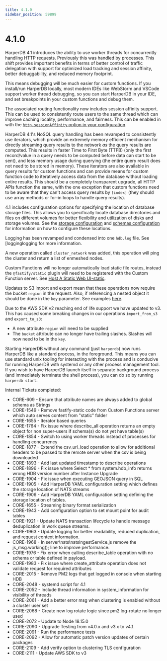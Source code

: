 ```yaml
---
title: 4.1.0
sidebar_position: 59899
---
```


# 4.1.0

HarperDB 4.1 introduces the ability to use worker threads for concurrently handling HTTP requests. Previously this was handled by processes. This shift provides important benefits in terms of better control of traffic delegation with support for optimized load tracking and session affinity, better debuggability, and reduced memory footprint.

This means debugging will be much easier for custom functions. If you install/run HarperDB locally, most modern IDEs like WebStorm and VSCode support worker thread debugging, so you can start HarperDB in your IDE, and set breakpoints in your custom functions and debug them.

The associated routing functionality now includes session affinity support. This can be used to consistently route users to the same thread which can improve caching locality, performance, and fairness. This can be enabled in with the [`http.sessionAffinity` option in your configuration](../../../deployments/configuration#http).

HarperDB 4.1's NoSQL query handling has been revamped to consistently use iterators, which provide an extremely memory efficient mechanism for directly streaming query results to the network _as_ the query results are computed. This results in faster Time to First Byte (TTFB) (only the first record/value in a query needs to be computed before data can start to be sent), and less memory usage during querying (the entire query result does not need to be stored in memory). These iterators are also available in query results for custom functions and can provide means for custom function code to iteratively access data from the database without loading entire results. This should be a completely transparent upgrade, all HTTP APIs function the same, with the one exception that custom functions need to be aware that they can't access query results by `[index]` (they should use array methods or for-in loops to handle query results).

4.1 includes configuration options for specifying the location of database storage files. This allows you to specifically locate database directories and files on different volumes for better flexibility and utilization of disks and storage volumes. See the [storage configuration](../../../../deployments/configuration#storage) and [schemas configuration](../../../../deployments/configuration#schemas) for information on how to configure these locations.

Logging has been revamped and condensed into one `hdb.log` file. See [logginglogging for more information.

A new operation called `cluster_network` was added, this operation will ping the cluster and return a list of enmeshed nodes.

Custom Functions will no longer automatically load static file routes, instead the `@fastify/static` plugin will need to be registered with the Custom Function server. See [Host A Static Web UI-static](https://docs.harperdb.io/docs/v/4.1/custom-functions/host-static).

Updates to S3 import and export mean that these operations now require the bucket `region` in the request. Also, if referencing a nested object it should be done in the `key` parameter. See examples [here](../../../developers/operations-api/bulk-operations#import-from-s3).

Due to the AWS SDK v2 reaching end of life support we have updated to v3. This has caused some breaking changes in our operations `import_from_s3` and `export_to_s3`:

- A new attribute `region` will need to be supplied
- The `bucket` attribute can no longer have trailing slashes. Slashes will now need to be in the `key`.

Starting HarperDB without any command (just `harperdb`) now runs HarperDB like a standard process, in the foreground. This means you can use standard unix tooling for interacting with the process and is conducive for running HarperDB with systemd or any other process management tool. If you wish to have HarperDB launch itself in separate background process (and immediately terminate the shell process), you can do so by running `harperdb start`.

Internal Tickets completed:

- CORE-609 - Ensure that attribute names are always added to global schema as Strings
- CORE-1549 - Remove fastify-static code from Custom Functions server which auto serves content from "static" folder
- CORE-1655 - Iterator based queries
- CORE-1764 - Fix issue where describe_all operation returns an empty object for non super-users if schema(s) do not yet have table(s)
- CORE-1854 - Switch to using worker threads instead of processes for handling concurrency
- CORE-1877 - Extend the csv_url_load operation to allow for additional headers to be passed to the remote server when the csv is being downloaded
- CORE-1893 - Add last updated timestamp to describe operations
- CORE-1896 - Fix issue where Select \* from system.hdb_info returns wrong HDB version number after Instance Upgrade
- CORE-1904 - Fix issue when executing GEOJSON query in SQL
- CORE-1905 - Add HarperDB YAML configuration setting which defines the storage location of NATS streams
- CORE-1906 - Add HarperDB YAML configuration setting defining the storage location of tables.
- CORE-1655 - Streaming binary format serialization
- CORE-1943 - Add configuration option to set mount point for audit tables
- CORE-1921 - Update NATS transaction lifecycle to handle message deduplication in work queue streams.
- CORE-1963 - Update logging for better readability, reduced duplication, and request context information.
- CORE-1968 - In server\nats\natsIngestService.js remove the js_msg.working(); line to improve performance.
- CORE-1976 - Fix error when calling describe_table operation with no schema or table defined in payload.
- CORE-1983 - Fix issue where create_attribute operation does not validate request for required attributes
- CORE-2015 - Remove PM2 logs that get logged in console when starting HDB
- CORE-2048 - systemd script for 4.1
- CORE-2052 - Include thread information in system_information for visibility of threads
- CORE-2061 - Add a better error msg when clustering is enabled without a cluster user set
- CORE-2068 - Create new log rotate logic since pm2 log-rotate no longer used
- CORE-2072 - Update to Node 18.15.0
- CORE-2090 - Upgrade Testing from v4.0.x and v3.x to v4.1.
- CORE-2091 - Run the performance tests
- CORE-2092 - Allow for automatic patch version updates of certain packages
- CORE-2109 - Add verify option to clustering TLS configuration
- CORE-2111 - Update AWS SDK to v3
